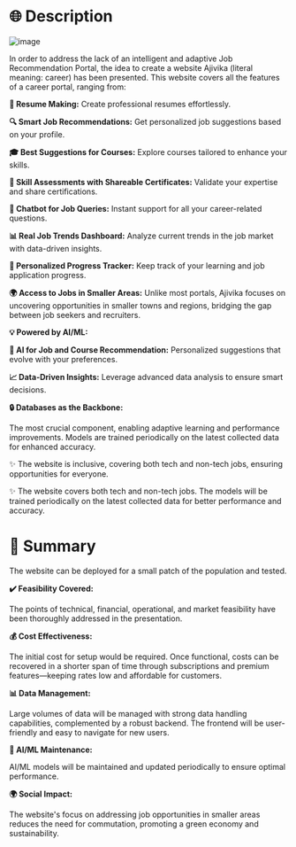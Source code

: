 # 🌐 Description
![image](https://github.com/user-attachments/assets/d64cac1d-3385-40da-920c-7105a10c525f)


In order to address the lack of an intelligent and adaptive Job Recommendation Portal, the idea to create a website Ajivika (literal meaning: career) has been presented. This website covers all the features of a career portal, ranging from:

**📄 Resume Making:** Create professional resumes effortlessly.

**🔍 Smart Job Recommendations:** Get personalized job suggestions based on your profile.

**🎓 Best Suggestions for Courses:** Explore courses tailored to enhance your skills.

**📝 Skill Assessments with Shareable Certificates:** Validate your expertise and share certifications.

**💬 Chatbot for Job Queries:** Instant support for all your career-related questions.

**📊 Real Job Trends Dashboard:** Analyze current trends in the job market with data-driven insights.

**🎯 Personalized Progress Tracker:** Keep track of your learning and job application progress.

**🌍 Access to Jobs in Smaller Areas:** Unlike most portals, Ajivika focuses on uncovering opportunities in smaller towns and regions, bridging the gap between job seekers and recruiters.

**💡 Powered by AI/ML:**

**🧠 AI for Job and Course Recommendation:** Personalized suggestions that evolve with your preferences.

**📈 Data-Driven Insights:** Leverage advanced data analysis to ensure smart decisions.

**🔒 Databases as the Backbone:**

The most crucial component, enabling adaptive learning and performance improvements.
Models are trained periodically on the latest collected data for enhanced accuracy.

✨ The website is inclusive, covering both tech and non-tech jobs, ensuring opportunities for everyone.

✨ The website covers both tech and non-tech jobs. The models will be trained periodically on the latest collected data for better performance and accuracy.



# 📄 Summary

The website can be deployed for a small patch of the population and tested.

**✔️ Feasibility Covered:**

The points of technical, financial, operational, and market feasibility have been thoroughly addressed in the presentation.

**💰 Cost Effectiveness:**

The initial cost for setup would be required.
Once functional, costs can be recovered in a shorter span of time through subscriptions and premium features—keeping rates low and affordable for customers.

**📊 Data Management:**

Large volumes of data will be managed with strong data handling capabilities, complemented by a robust backend.
The frontend will be user-friendly and easy to navigate for new users.

**🤖 AI/ML Maintenance:**

AI/ML models will be maintained and updated periodically to ensure optimal performance.

**🌍 Social Impact:**

The website's focus on addressing job opportunities in smaller areas reduces the need for commutation, promoting a green economy and sustainability.
